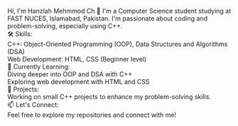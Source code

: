 
Hi, I'm Hanzlah Mehmmod Ch 👋
I'm a Computer Science student studying at FAST NUCES, Islamabad, Pakistan. I'm passionate about coding and problem-solving, especially using C++.
<br>
🛠️ Skills:
<br>
C++: Object-Oriented Programming (OOP), Data Structures and Algorithms (DSA)
<br>
Web Development: HTML, CSS (Beginner level)
<br>
📘 Currently Learning:
<br>
Diving deeper into OOP and DSA with C++
<br>
Exploring web development with HTML and CSS
<br>
🔭 Projects:
<br>
Working on small C++ projects to enhance my problem-solving skills.
<br>
📫 Let's Connect:
<br>
Feel free to explore my repositories and connect with me!
